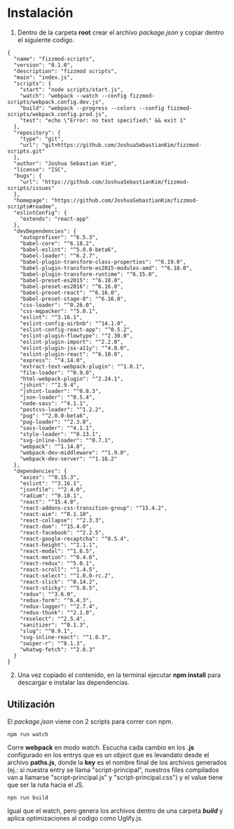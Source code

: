 # Instalación

1. Dentro de la carpeta **root** crear el archivo *package.json* y copiar dentro el siguiente codigo.

```
{
  "name": "fizzmod-scripts",
  "version": "0.1.0",
  "description": "fizzmod scripts",
  "main": "index.js",
  "scripts": {
    "start": "node scripts/start.js",
    "watch": "webpack --watch --config fizzmod-scripts/webpack.config.dev.js",
    "build": "webpack --progress --colors --config fizzmod-scripts/webpack.config.prod.js",
    "test": "echo \"Error: no test specified\" && exit 1"
  },
  "repository": {
    "type": "git",
    "url": "git+https://github.com/JoshuaSebastianKim/fizzmod-scripts.git"
  },
  "author": "Joshua Sebastian Kim",
  "license": "ISC",
  "bugs": {
    "url": "https://github.com/JoshuaSebastianKim/fizzmod-scripts/issues"
  },
  "homepage": "https://github.com/JoshuaSebastianKim/fizzmod-scripts#readme",
  "eslintConfig": {
    "extends": "react-app"
  },
  "devDependencies": {
    "autoprefixer": "^6.5.3",
    "babel-core": "^6.18.2",
    "babel-eslint": "^5.0.0-beta6",
    "babel-loader": "^6.2.7",
    "babel-plugin-transform-class-properties": "^6.19.0",
    "babel-plugin-transform-es2015-modules-amd": "^6.18.0",
    "babel-plugin-transform-runtime": "^6.15.0",
    "babel-preset-es2015": "^6.18.0",
    "babel-preset-es2016": "^6.16.0",
    "babel-preset-react": "^6.16.0",
    "babel-preset-stage-0": "^6.16.0",
    "css-loader": "^0.26.0",
    "css-mqpacker": "^5.0.1",
    "eslint": "^3.16.1",
    "eslint-config-airbnb": "^14.1.0",
    "eslint-config-react-app": "^0.5.2",
    "eslint-plugin-flowtype": "^2.30.0",
    "eslint-plugin-import": "^2.2.0",
    "eslint-plugin-jsx-a11y": "^4.0.0",
    "eslint-plugin-react": "^6.10.0",
    "express": "^4.14.0",
    "extract-text-webpack-plugin": "^1.0.1",
    "file-loader": "^0.9.0",
    "html-webpack-plugin": "^2.24.1",
    "jshint": "^2.9.4",
    "jshint-loader": "^0.8.3",
    "json-loader": "^0.5.4",
    "node-sass": "^4.1.1",
    "postcss-loader": "^1.2.2",
    "pug": "^2.0.0-beta6",
    "pug-loader": "^2.3.0",
    "sass-loader": "^4.1.1",
    "style-loader": "^0.13.1",
    "svg-inline-loader": "^0.7.1",
    "webpack": "^1.14.0",
    "webpack-dev-middleware": "^1.9.0",
    "webpack-dev-server": "^1.16.2"
  },
  "dependencies": {
    "axios": "^0.15.3",
    "eslint": "^3.16.1",
    "jsonfile": "^2.4.0",
    "radium": "^0.18.1",
    "react": "^15.4.0",
    "react-addons-css-transition-group": "^15.4.2",
    "react-aim": "^0.1.10",
    "react-collapse": "^2.3.3",
    "react-dom": "^15.4.0",
    "react-facebook": "^2.2.5",
    "react-google-recaptcha": "^0.5.4",
    "react-height": "^2.1.1",
    "react-modal": "^1.6.5",
    "react-motion": "^0.4.6",
    "react-redux": "^5.0.1",
    "react-scroll": "^1.4.5",
    "react-select": "^1.0.0-rc.2",
    "react-slick": "^0.14.2",
    "react-sticky": "^5.0.5",
    "redux": "^3.6.0",
    "redux-form": "^6.4.3",
    "redux-logger": "^2.7.4",
    "redux-thunk": "^2.1.0",
    "reselect": "^2.5.4",
    "sanitizer": "^0.1.3",
    "slug": "^0.9.1",
    "svg-inline-react": "^1.0.3",
    "swiper-r": "^0.1.3",
    "whatwg-fetch": "^2.0.3"
  }
}
```

2. Una vez copiado el contenido, en la terminal ejecutar **npm install** para descargar e instalar las dependencias.

## Utilización

El *package.json* viene con 2 scripts para correr con npm.

```
npm run watch
```

Corre **webpack** en modo watch. Escucha cada cambio en los **.js** configurado en los entrys que es un *object* que es levandato desde el archivo **paths.js**, donde la **key** es el nombre final de los archivos generados (ej.: si nuestra entry se llama "script-principal", nuestros files compilados van a llamarse "script-principal.js" y "script-principal.css") y el value tiene que ser la ruta hacia el JS.

```
npn run build
```

Igual que el watch, pero genera los archivos dentro de una carpeta ***build*** y aplica optimizaciones al codigo como Uglify.js.
